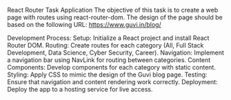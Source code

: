 React Router Task Application
The objective of this task is to create a web page with routes using react-router-dom. 
The design of the page should be based on the following URL: https://www.guvi.in/blog/

Development Process:
Setup: Initialize a React project and install React Router DOM.
Routing: Create routes for each category (All, Full Stack Development, Data Science, Cyber Security, Career).
Navigation: Implement a navigation bar using NavLink for routing between categories.
Content Components: Develop components for each category with static content.
Styling: Apply CSS to mimic the design of the Guvi blog page.
Testing: Ensure that navigation and content rendering work correctly.
Deployment: Deploy the app to a hosting service for live access.
